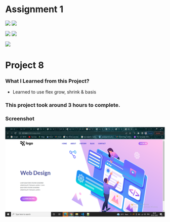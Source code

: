 # Assignment 1

![](https://img.shields.io/badge/iNeuron-LCO-red)
![](https://img.shields.io/badge/Hitesh--Choudhary-Full--stack--js--bootcamp-yellow)

![](https://img.shields.io/badge/HTML-CSS-orange)
![](https://img.shields.io/badge/LIVE--CLASS-PROJECT8-blueviolet)

![](https://img.shields.io/badge/Hrishikesh--Kumbhar-Software--Engineer-blue)

# Project 8

### What I Learned from this Project?

- Learned to use flex grow, shrink & basis

### This project took around 3 hours to complete.

### Screenshot

![](./screenshot/Screenshot%20(23).png)